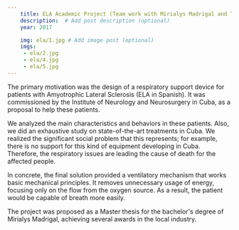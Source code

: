 ```yaml
---
    title: ELA Academic Project (Team work with Mirialys Madrigal and Tania Arteaga)
    description:  # Add post description (optional)
    year: 2017

    img: ela/1.jpg # Add image post (optional)
    imgs:
     - ela/2.jpg
     - ela/4.jpg
     - ela/5.jpg
---
```


The primary motivation was the design of a respiratory support device for patients with Amyotrophic Lateral Sclerosis (ELA in Spanish). It was commissioned by the Institute of Neurology and Neurosurgery in Cuba, as a proposal to help these patients. 

We analyzed the main characteristics and behaviors in these patients. Also, we did an exhaustive study on state-of-the-art treatments in Cuba. We realized the significant social problem that this represents; for example, there is no support for this kind of equipment developing in Cuba. Therefore, the respiratory issues are leading the cause of death for the affected people.

In concrete, the final solution provided a ventilatory mechanism that works basic mechanical principles. It removes unnecessary usage of energy, focusing only on the flow from the oxygen source. As a result, the patient would be capable of breath more easily.

The project was proposed as a Master thesis for the bachelor's degree of Mirialys Madrigal, achieving several awards in the local industry.
